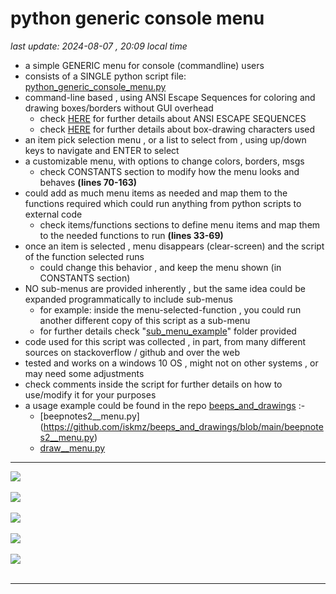 # python generic console menu


<i> last update: 2024-08-07 , 20:09 local time</i>


+ a simple GENERIC menu for console (commandline) users
+ consists of a SINGLE python script file:  [python_generic_console_menu.py](python_generic_console_menu.py)
+ command-line based , using ANSI Escape Sequences for coloring and drawing boxes/borders without GUI overhead
  - check [HERE](https://gist.github.com/fnky/458719343aabd01cfb17a3a4f7296797  ) for further details about ANSI ESCAPE SEQUENCES
  - check [HERE](https://en.wikipedia.org/wiki/Box-drawing_characters) for further details about box-drawing characters used
+ an item pick selection menu , or a list to select from ,  using up/down keys to navigate and ENTER to select
+ a customizable menu, with options to change colors, borders, msgs
  - check CONSTANTS section to modify how the menu looks and behaves <b>(lines 70-163)</b>
+ could add as much menu items as needed and map them to the functions required which could run anything from python scripts to external code
  - check items/functions sections to define menu items and map them to the needed functions to run <b>(lines 33-69)</b>
+ once an item is selected , menu disappears (clear-screen) and the script of the function selected runs
  - could change this behavior , and keep the menu shown (in CONSTANTS section)
+ NO sub-menus are provided inherently , but the same idea could be expanded programmatically to include sub-menus
  - for example: inside the menu-selected-function , you could run another different copy of this script as a sub-menu
  - for further details check "[sub_menu_example](./sub_menu_example)" folder provided
+ code used for this script was collected , in part, from many different sources on stackoverflow / github and over the web
+ tested and works on a windows 10 OS , might not on other systems , or may need some adjustments
+ check comments inside the script for further details on how to use/modify it for your purposes
+ a usage example could be found in the repo [beeps_and_drawings](https://github.com/iskmz/beeps_and_drawings/) :-
  - [beepnotes2__menu.py] (https://github.com/iskmz/beeps_and_drawings/blob/main/beepnotes2__menu.py)
  - [draw__menu.py](https://github.com/iskmz/beeps_and_drawings/blob/main/draw__menu.py)

----------------------

<img src="https://github.com/user-attachments/assets/6cd426e6-8746-4d87-92b7-93ea270ff1e9" /><br/><br/>
<img src="https://github.com/user-attachments/assets/151dbb72-32e0-412d-996f-52d4dc73a4f1" /><br/><br/>
<img src="https://github.com/user-attachments/assets/4c8eceb3-dd35-48c3-bc84-951da53a8e8d" /><br/><br/>
<img src="https://github.com/user-attachments/assets/154e209c-839f-409a-8d80-4d8c9926c515" /><br/><br/>
<img src="https://github.com/user-attachments/assets/760e463b-706f-49e7-ab0a-3d109dd5f083" /><br/><br/>

----------------------
